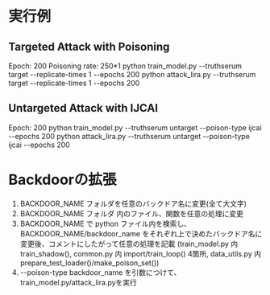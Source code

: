 # 実行例
## Targeted Attack with Poisoning
Epoch: 200
Poisoning rate: 250*1
python train_model.py --truthserum target --replicate-times 1 --epochs 200
python attack_lira.py --truthserum target --replicate-times 1 --epochs 200

## Untargeted Attack with IJCAI
Epoch: 200
python train_model.py --truthserum untarget --poison-type ijcai --epochs 200
python attack_lira.py --truthserum untarget --poison-type ijcai --epochs 200

# Backdoorの拡張
1. BACKDOOR_NAME フォルダを任意のバックドア名に変更(全て大文字)
2. BACKDOOR_NAME フォルダ 内のファイル、関数を任意の処理に変更
3. BACKDOOR_NAME で python ファイル内を検索し、BACKDOOR_NAME/backdoor_name をそれぞれ上で決めたバックドア名に変更後、コメントにしたがって任意の処理を記載
   (train_model.py 内 train_shadow(), common.py 内 import/train_loop() 4箇所, data_utils.py 内 prepare_test_loader()/make_poison_set())
3. --poison-type backdoor_name を引数につけて、train_model.py/attack_lira.pyを実行
